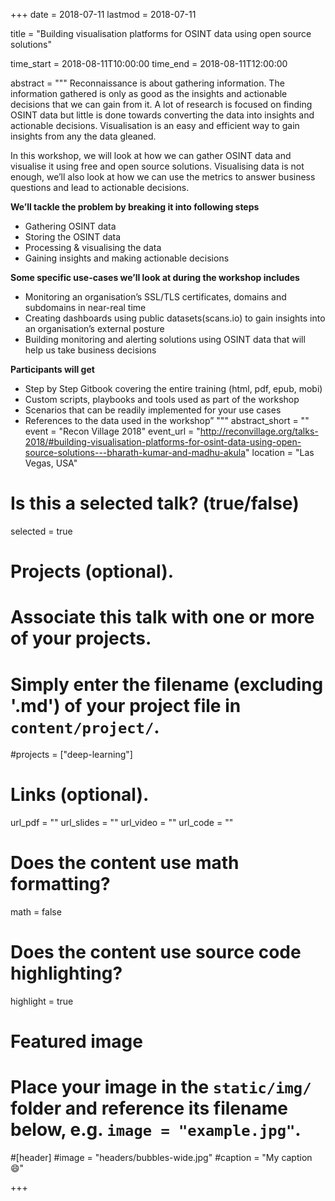 +++
date = 2018-07-11
lastmod = 2018-07-11

title = "Building visualisation platforms for OSINT data using open source solutions"

time_start = 2018-08-11T10:00:00
time_end = 2018-08-11T12:00:00

abstract = """
Reconnaissance is about gathering information. The information gathered is only as good as the insights and actionable decisions that we can gain from it. A lot of research is focused on finding OSINT data but little is done towards converting the data into insights and actionable decisions. Visualisation is an easy and efficient way to gain insights from any the data gleaned.

In this workshop, we will look at how we can gather OSINT data and visualise it using free and open source solutions. Visualising data is not enough, we’ll also look at how we can use the metrics to answer business questions and lead to actionable decisions.

**We’ll tackle the problem by breaking it into following steps**

* Gathering OSINT data
* Storing the OSINT data
* Processing & visualising the data
* Gaining insights and making actionable decisions

**Some specific use-cases we’ll look at during the workshop includes**

* Monitoring an organisation’s SSL/TLS certificates, domains and subdomains in near-real time
* Creating dashboards using public datasets(scans.io) to gain insights into an organisation’s external posture
* Building monitoring and alerting solutions using OSINT data that will help us take business decisions

**Participants will get**

* Step by Step Gitbook covering the entire training (html, pdf, epub, mobi)
* Custom scripts, playbooks and tools used as part of the workshop
* Scenarios that can be readily implemented for your use cases
* References to the data used in the workshop”
"""
abstract_short = ""
event = "Recon Village 2018"
event_url = "http://reconvillage.org/talks-2018/#building-visualisation-platforms-for-osint-data-using-open-source-solutions---bharath-kumar-and-madhu-akula"
location = "Las Vegas, USA"

# Is this a selected talk? (true/false)
selected = true

# Projects (optional).
#   Associate this talk with one or more of your projects.
#   Simply enter the filename (excluding '.md') of your project file in `content/project/`.
#projects = ["deep-learning"]

# Links (optional).
url_pdf = ""
url_slides = ""
url_video = ""
url_code = ""

# Does the content use math formatting?
math = false

# Does the content use source code highlighting?
highlight = true

# Featured image
# Place your image in the `static/img/` folder and reference its filename below, e.g. `image = "example.jpg"`.

#[header]
#image = "headers/bubbles-wide.jpg"
#caption = "My caption :smile:"

+++